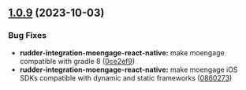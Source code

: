 ## [1.0.9](https://github.com/rudderlabs/rudder-sdk-react-native/compare/rudder-integration-moengage-react-native@1.0.8...rudder-integration-moengage-react-native@1.0.9) (2023-10-03)


### Bug Fixes

* **rudder-integration-moengage-react-native:** make moengage compatible with gradle 8 ([0ce2ef9](https://github.com/rudderlabs/rudder-sdk-react-native/commit/0ce2ef9f5ebd49fd02d834ffac9d50458cb8b539))
* **rudder-integration-moengage-react-native:** make moengage iOS SDKs compatible with dynamic and static frameworks ([0860273](https://github.com/rudderlabs/rudder-sdk-react-native/commit/08602737e3770d078b2b126d4db8c1fecb4e3200))

